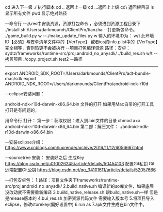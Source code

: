 cd 进入下一级
./ 执行脚本
cd .. 返回上一级
cd ...返回上上级
cd\ 返回根目录
ls 显示所有文件
pwd 显示绝对路径



--命令行
--从res中安装资源，资源打包命令 ，必须进到资源工程目录下
./install.sh /Users/darkmounds/ClientPro/tianzha
--打更新包命令。
./game_build.py w
--./make_update_files.py w
输入的环境ID为： w/t  此环境ID【必须】与安卓清单文件中的【VerType】
或者ios的info.plist中的【VerType】完全相等，否则热更不会被执行
--项目打包编译资源
路径：安卓：sydtz/frameworks/runtime-src/proj.android_no_anysdk/
./build_res.sh w/t
--拷贝项目
./copy_project.sh test2 --路径


----
export ANDROID_SDK_ROOT=/Users/darkmounds/ClientPro/adt-bundle-mac/sdk
export ANDROID_NDK_ROOT=/Users/darkmounds/ClientPro/android-ndk-r10d

--eclipse安装问题：

android-ndk-r10d-darwin-x86_64.bin 文件的打开  如果用Mac自带的打开工具打开是有问题的。

用命令行 打开：
第一步：获取权限：进入到.bin文件的目录  chmod a+x android-ndk-r10d-darwin-x86_64.bin
第二部：解压文件： ./android-ndk-r10d-darwin-x86_64.bin


--安装eclipse介绍：
https://www.cnblogs.com/luorende/archive/2016/11/12/6056667.html


--sourcetree 安装：
安装好之后
生成Key
https://blog.csdn.net/u010026245/article/details/50454103
配置Git私钥   Git远端配置Git公钥
https://blog.csdn.net/qq_34101611/article/details/52057666

--打包安卓包：
1.路径：项目文件夹下frameworks/runtime-src/proj.android_no_anysdk/
2.build_native.sh   编译新的so库文件，如果底层没改动就不需要重新编译
3.buiild_native_release.sh 跟build_native.sh一样  但是是release版本的
4.bui_res.sh 加密资源代码文件  需要输入版本号
5.将项目导入eclipse，修改storekey(偏好设置中)
6.run as
7.apk文件生成在bin文件中。



